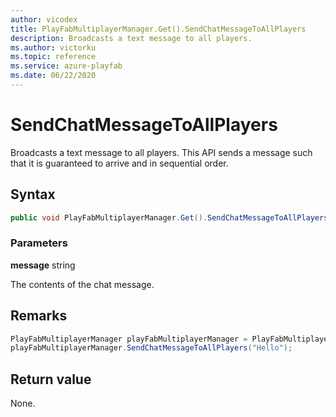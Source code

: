 ```yaml
---
author: vicodex
title: PlayFabMultiplayerManager.Get().SendChatMessageToAllPlayers
description: Broadcasts a text message to all players.
ms.author: victorku
ms.topic: reference
ms.service: azure-playfab
ms.date: 06/22/2020
---
```


# SendChatMessageToAllPlayers

Broadcasts a text message to all players. This API sends a message such that it is guaranteed to arrive and in sequential order.

## Syntax

```csharp
public void PlayFabMultiplayerManager.Get().SendChatMessageToAllPlayers(string message);
```

### Parameters

**message** string

The contents of the chat message.

## Remarks

```csharp
PlayFabMultiplayerManager playFabMultiplayerManager = PlayFabMultiplayerManager.Get();
playFabMultiplayerManager.SendChatMessageToAllPlayers("Hello");
```

## Return value

None.
